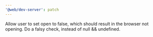 ```yaml
---
'@web/dev-server': patch
---
```


Allow user to set open to false, which should result in the browser not opening. Do a falsy check, instead of null && undefined.
